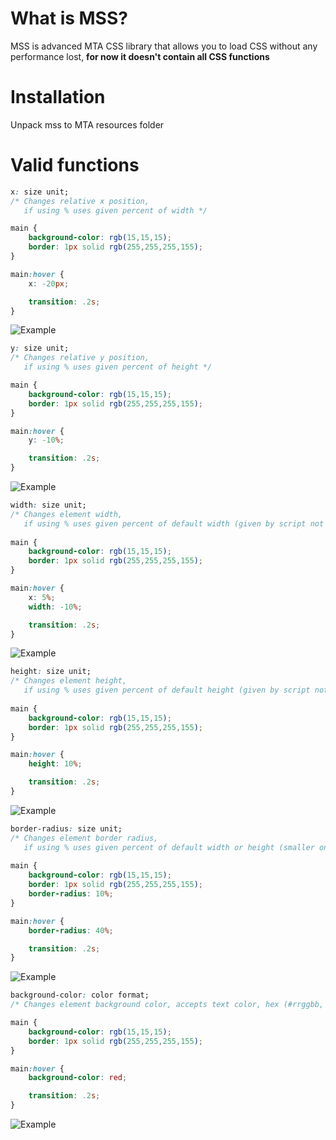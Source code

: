 # What is MSS?
MSS is advanced MTA CSS library that allows you to load CSS without any performance lost, **for now it doesn't contain all CSS functions**

# Installation
Unpack mss to MTA resources folder

# Valid functions

```css
x: size unit;
/* Changes relative x position,
   if using % uses given percent of width */

main {
    background-color: rgb(15,15,15);
    border: 1px solid rgb(255,255,255,155);
}

main:hover {
    x: -20px;

    transition: .2s;
}
```
![Example](https://user-images.githubusercontent.com/65825775/169347399-d84818c1-50f1-4f42-bb7c-a08fbb7bf998.gif)

```css
y: size unit;
/* Changes relative y position,
   if using % uses given percent of height */

main {
    background-color: rgb(15,15,15);
    border: 1px solid rgb(255,255,255,155);
}

main:hover {
    y: -10%;

    transition: .2s;
}
```
![Example](https://user-images.githubusercontent.com/65825775/169348174-330ce1c3-c6b4-4c53-9d00-79e4fb23417b.gif)
```css
width: size unit;
/* Changes element width,
   if using % uses given percent of default width (given by script not CSS) */
   
main {
    background-color: rgb(15,15,15);
    border: 1px solid rgb(255,255,255,155);
}

main:hover {
    x: 5%;
    width: -10%;

    transition: .2s;
}
```
![Example](https://user-images.githubusercontent.com/65825775/169348523-905c92dc-95d7-4e6a-a7a8-837e2cc70d00.gif)
```css
height: size unit;
/* Changes element height,
   if using % uses given percent of default height (given by script not CSS) */
   
main {
    background-color: rgb(15,15,15);
    border: 1px solid rgb(255,255,255,155);
}

main:hover {
    height: 10%;

    transition: .2s;
}
```
![Example](https://user-images.githubusercontent.com/65825775/169348834-e740a822-d3d3-40e4-9740-948f6637be99.gif)

```css
border-radius: size unit;
/* Changes element border radius,
   if using % uses given percent of default width or height (smaller one, given by script not CSS) */
   
main {
    background-color: rgb(15,15,15);
    border: 1px solid rgb(255,255,255,155);
    border-radius: 10%;
}

main:hover {
    border-radius: 40%;

    transition: .2s;
}
```
![Example](https://user-images.githubusercontent.com/65825775/169349202-2968aa6e-cab8-4903-be3d-39873018df7b.gif)
```css
background-color: color format;
/* Changes element background color, accepts text color, hex (#rrggbb, #rrggbbaa), rgb and rgba */

main {
    background-color: rgb(15,15,15);
    border: 1px solid rgb(255,255,255,155);
}

main:hover {
    background-color: red;

    transition: .2s;
}
```

![Example](https://user-images.githubusercontent.com/65825775/169349724-93b0826e-8064-40c3-8fb2-c08b5b854589.gif)
